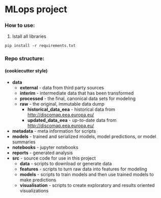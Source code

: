 # MLops project

### How to use:
1. Istall all libraries
```commandline
pip install -r requirements.txt
```


### Repo structure:
#### (cookiecutter style)
- **data**
   - **external**    - data from third party sources
   - **interim**     - intermediate data that has been transformed
   - **processed**   - the final, canonical data sets for modeling
   - **raw**         - the original, immutable data dump
     - **historical_data_eea** - historical data from http://discomap.eea.europa.eu/
     - **updated_data_eea**    - up-to-date data from http://discomap.eea.europa.eu/
- **metadata**   - meta information for scripts
- **models**     - trained and serialized models, model predictions, or model summaries
- **notebooks**  - jupyter notebooks
- **reports**    - generated analysis
- **src**        - source code for use in this project
  - **data**     - scripts to download or generate data
  - **features** - scripts to turn raw data into features for modeling
  - **models**   - scripts to train models and then use trained models to make predictions
  - **visualisation** - scripts to create exploratory and results oriented visualizations